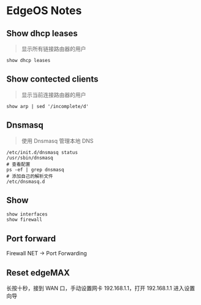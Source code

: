 # EdgeOS Notes

## Show dhcp leases
> 显示所有链接路由器的用户
```
show dhcp leases
```

## Show contected clients
> 显示当前连接路由器的用户
```
show arp | sed '/incomplete/d'
```

## Dnsmasq
> 使用 Dnsmasq 管理本地 DNS
```
/etc/init.d/dnsmasq status
/usr/sbin/dnsmasq
# 查看配置
ps -ef | grep dnsmasq
# 添加自己的解析文件
/etc/dnsmasq.d
```

## Show
```
show interfaces
show firewall
```

## Port forward
Firewall NET -> Port Forwarding

## Reset edgeMAX
长按十秒，接到 WAN 口，手动设置网卡 192.168.1.1，打开 192.168.1.1 进入设置向导
